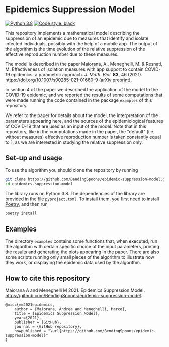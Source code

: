 # Epidemics Suppression Model

[![Python 3.8](https://img.shields.io/badge/python-3.8-blue.svg)](https://www.python.org/downloads/release/python-370/)
[![Code style: black](https://img.shields.io/badge/code%20style-black-000000.svg)](https://github.com/ambv/black)


This repository implements a mathematical model describing the suppression of an epidemic due to measures that identify and
isolate infected individuals, possibly with the help of a mobile app.
The output of the algorithm is the time evolution
of the relative suppression of the effective reproduction number due to these measures.

The model is described in the paper Maiorana, A., Meneghelli, M. & Resnati, M. 
Effectiveness of isolation measures with app support to contain COVID-19 epidemics: a parametric approach. 
*J. Math. Biol.* **83,** 46 (2021). https://doi.org/10.1007/s00285-021-01660-9
([arXiv preprint](https://arxiv.org/abs/2011.02349)).

In section 4 of the paper we described the application of the model to the COVID-19 
epidemic, and we reported the results of some computations that were made running the 
code contained in the package `examples` of this repository.

We refer to the paper for details about the model, the interpretation of the parameters
appearing here, and the sources of the epidemiological features of COVID-19 that 
are used as an input of the model. Note that in this repository, like in the 
computations made in the paper, the "default" (i.e. without measures) effective 
reproduction number is taken constantly equal to 1, as we are interested in studying 
the relative suppression only.


## Set-up and usage

To use the algorithm you should clone the repository by running
```sh
git clone https://github.com/BendingSpoons/epidemic-suppression-model.git
cd epidemics-suppression-model
```
The library runs on Python 3.8. The dependencies of the library are provided in the
file `pyproject.toml`. To install them, you first need to
install [Poetry](https://python-poetry.org/docs/), and then run
```sh
poetry install
```



## Examples

The directory `examples` contains some functions that, when executed, run the algorithm
with certain specific choice of the input parameters, printing the results
and generating the plots appearing in the paper.
There are also some scripts running only small pieces of the algorithm to
illustrate how they work, or displaying the epidemic data used by the algorithm.

## How to cite this repository

Maiorana A and Meneghelli M 2021. Epidemics Suppression Model. 
https://github.com/BendingSpoons/epidemic-suppression-model.

```
@misc{mm2021epidemics,
    author = {Maiorana, Andrea and Meneghelli, Marco},
    title = {Epidemics Suppression Model},
    year={2021},
    publisher = {GitHub},
    journal = {GitHub repository},
    howpublished = "\url{https://github.com/BendingSpoons/epidemic-suppression-model}"
}
```
